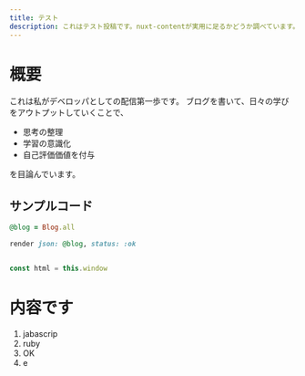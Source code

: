 ```yaml
---
title: テスト
description: これはテスト投稿です。nuxt-contentが実用に足るかどうか調べています。
---
```


# 概要

これは私がデベロッパとしての配信第一歩です。
ブログを書いて、日々の学びをアウトプットしていくことで、

- 思考の整理
- 学習の意識化
- 自己評価価値を付与

を目論んでいます。

## サンプルコード

```ruby
@blog = Blog.all

render json: @blog, status: :ok
```

```javascript

const html = this.window

```

# 内容です

1. jabascrip
2. ruby
3. OK
4. e
